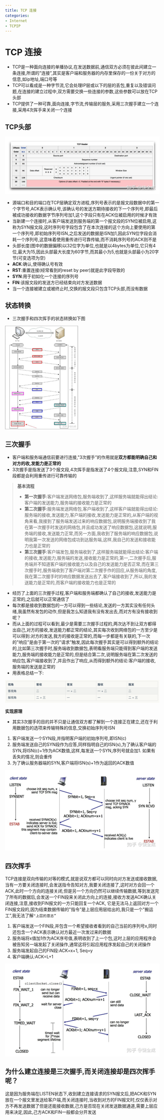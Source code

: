 ```yaml
---
title: TCP 连接
categories:
- Internet
- TCPIP
---
```

# TCP 连接

- TCP是一种面向连接的单播协议,在发送数据前,通信双方必须在彼此间建立一条连接,所谓的"连接”,其实是客户端和服务器的内存里保存的一份关于对方的信息,如ip地址,端口号等
- TCP可以看成是一种字节流,它会处理IP层或以下的层的丢包,重复以及错误问题,在连接的建立过程中,双方需要交换一些连接的参数,这些参数可以放在TCP头部
- TCP提供了一种可靠,面向连接,字节流,传输层的服务,采用三次握手建立一个连接,采用4次挥手来关闭一个连接

## TCP头部

![img](https://raw.githubusercontent.com/LuShan123888/Files/main/Pictures/2021-03-12-v2-8f5725f163d7f6390a75f3a2d337bc1c_1440w.jpg)

- 源端口和目的端口在TCP层确定双方进程,序列号表示的是报文段数据中的第一个字节号,ACK表示确认号,该确认号的发送方期待接收的下一个序列号,即最后被成功接收的数据字节序列号加1,这个字段只有在ACK位被启用的时候才有效
- 当新建一个连接时,从客户端发送到服务端的第一个报文段的SYN位被启用,这称为SYN报文段,这时序列号字段包含了在本次连接的这个方向上要使用的第一个序列号,即初始序列号ISN,之后发送的数据是ISN加1,因此SYN位字段会消耗一个序列号,这意味着使用重传进行可靠传输,而不消耗序列号的ACK则不是
- 头部长度(图中的数据偏移)以32位字为单位,也就是以4bytes为单位,它只有4位,最大为15,因此头部最大长度为60字节,而其最小为5,也就是头部最小为20字节(可变选项为空)
- **ACK**:确认,使得确认号有效
- **RST**:重置连接(经常看到的reset by peer)就是此字段导致的
- **SYN**:用于初如化一个连接的序列号
- **FIN**:该报文段的发送方已经结束向对方发送数据
- 当一个连接被建立或被终止时,交换的报文段只包含TCP头部,而没有数据

## 状态转换

- 三次握手和四次挥手的状态转换如下图

<img src="https://raw.githubusercontent.com/LuShan123888/Files/main/Pictures/2021-03-12-v2-e8aaab48ff996e5cd8a5b39dc450bd6a_1440w.jpg" alt="img" style="zoom: 33%;" />

## 三次握手

- 客户端和服务端通信前要进行连接,"3次握手”的作用就是**双方都能明确自己和对方的收,发能力是正常的**
- 3次握手是指发送了3个报文段,4次挥手是指发送了4个报文段,注意,SYN和FIN段都是会利用重传进行可靠传输的

> **基本流程**
>
> - **第一次握手**:客户端发送网络包,服务端收到了,这样服务端就能得出结论:客户端的发送能力,服务端的接收能力是正常的
> - **第二次握手**:服务端发送网络包,客户端收到了,这样客户端就能得出结论:服务端的接收,发送能力,客户端的接收,发送能力是正常的,从客户端的视角来看,我接到了服务端发送过来的响应数据包,说明服务端接收到了我在第一次握手时发送的网络包,并且成功发送了响应数据包,这就说明,服务端的接收,发送能力正常,而另一方面,我收到了服务端的响应数据包,说明我第一次发送的网络包成功到达服务端,这样,我自己的发送和接收能力也是正常的
> - **第三次握手**:客户端发包,服务端收到了,这样服务端就能得出结论:客户端的接收,发送能力,服务端的发送,接收能力是正常的,第一,二次握手后,服务端并不知道客户端的接收能力以及自己的发送能力是否正常,而在第三次握手时,服务端收到了客户端对第二次握手作的回应,从服务端的角度,我在第二次握手时的响应数据发送出去了,客户端接收到了,所以,我的发送能力是正常的,而客户端的接收能力也是正常的

- 经历了上面的三次握手过程,客户端和服务端都确认了自己的接收,发送能力是正常的,之后就可以正常通信了
- 每次都是接收到数据包的一方可以得到一些结论,发送的一方其实没有任何头绪,我虽然有发包的动作,但是我怎么知道我有没有发出去,而对方有没有接收到呢？
- 而从上面的过程可以看到,最少是需要三次握手过程的,两次达不到让双方都得出自己,对方的接收,发送能力都正常的结论,其实每次收到网络包的一方至少是可以得到:对方的发送,我方的接收是正常的,而每一步都是有关联的,下一次的"响应”是由于第一次的"请求”触发,因此每次握手其实是可以得到额外的结论的,比如第三次握手时,服务端收到数据包,表明看服务端只能得到客户端的发送能力,服务端的接收能力是正常的,但是结合第二次,说明服务端在第二次发送的响应包,客户端接收到了,并且作出了响应,从而得到额外的结论:客户端的接收,服务端的发送是正常的
- 用表格总结一下:

![img](https://raw.githubusercontent.com/LuShan123888/Files/main/Pictures/20210611123713.png)

**实现原理**

- 其实3次握手的目的并不只是让通信双方都了解到一个连接正在建立,还在于利用数据包的选项来传输特殊的信息,交换初始序列号ISN

1. 客户端发送一个SYN段,并指明客户端的初始序列号,即ISN(c)
2. 服务端发送自己的SYN段作为应答,同样指明自己的ISN(s),为了确认客户端的SYN,将ISN(c)+1作为ACK数值,这样,每发送一个SYN,序列号就会加1. 如果有丢失的情况,则会重传
3. 为了确认服务器端的SYN,客户端将ISN(s)+1作为返回的ACK数值

![img](https://raw.githubusercontent.com/LuShan123888/Files/main/Pictures/2021-03-12-v2-07c065a0321f887ae69e269d8dda9f43_1440w.jpg)

## 四次挥手

TCP连接是双向传输的对等的模式,就是说双方都可以同时向对方发送或接收数据,当有一方要关闭连接时,会发送指令告知对方,我要关闭连接了,这时对方会回一个ACK,此时一个方向的连接关闭,但是另一个方向仍然可以继续传输数据,等到发送完了所有的数据后,会发送一个FIN段来关闭此方向上的连接,接收方发送ACK确认关闭连接,注意,接收到FIN报文的一方只能回复一个ACK, 它是无法马上返回对方一个FIN报文段的,因为结束数据传输的"指令”是上层应用层给出的,我只是一个"搬运工”,我无法了解`"上层的意志”`

1. 客户端发送一个FIN段,并包含一个希望接收者看到的自己当前的序列号x,同时还包含一个ACK表示确认对方最近一次发过来的数据
2. 服务端将x值加1作为ACK序号值,表明收到了上一个包,这时上层的应用程序会被告知另一端发起了关闭操作,通常这将引起应用程序发起自己的关闭操作
3. 服务端发起自己的FIN段:ACK=x+1, Seq=y
4. 客户端确认:ACK=L+1

![img](https://raw.githubusercontent.com/LuShan123888/Files/main/Pictures/2021-03-12-v2-629f51f6f535ebd7683f944707b21d1e_1440w.jpg)

## 为什么建立连接是三次握手,而关闭连接却是四次挥手呢？

这是因为服务端在LISTEN状态下,收到建立连接请求的SYN报文后,把ACK和SYN放在一个报文里发送给客户端,而关闭连接时,当收到对方的FIN报文时,仅仅表示对方不再发送数据了但是还能接收数据,己方是否现在关闭发送数据通道,需要上层应用来决定,因此,己方ACK和FIN一般都会分开发送
